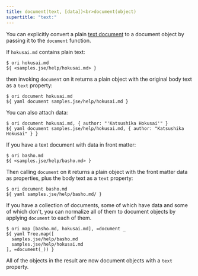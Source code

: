 ```yaml
---
title: document(text, [data])<br>document(object)
supertitle: "text:"
---
```


You can explicitly convert a plain [text document](/language/documents.html) to a document object by passing it to the `document` function.

If `hokusai.md` contains plain text:

```console
$ ori hokusai.md
${ <samples.jse/help/hokusai.md> }
```

then invoking `document` on it returns a plain object with the original body text as a `text` property:

```console
$ ori document hokusai.md
${ yaml document samples.jse/help/hokusai.md }
```

You can also attach data:

```console
$ ori document hokusai.md, { author: "'Katsushika Hokusai'" }
${ yaml document samples.jse/help/hokusai.md, { author: "Katsushika Hokusai" } }
```

If you have a text document with data in front matter:

```console
$ ori basho.md
${ <samples.jse/help/basho.md> }
```

Then calling `document` on it returns a plain object with the front matter data as properties, plus the body text as a `text` property:

```console
$ ori document basho.md
${ yaml samples.jse/help/basho.md/ }
```

If you have a collection of documents, some of which have data and some of which don't, you can normalize all of them to document objects by applying `document` to each of them.

```console
$ ori map [basho.md, hokusai.md], =document _
${ yaml Tree.map([
  samples.jse/help/basho.md
  samples.jse/help/hokusai.md
], =document(_)) }
```

All of the objects in the result are now document objects with a `text` property.

